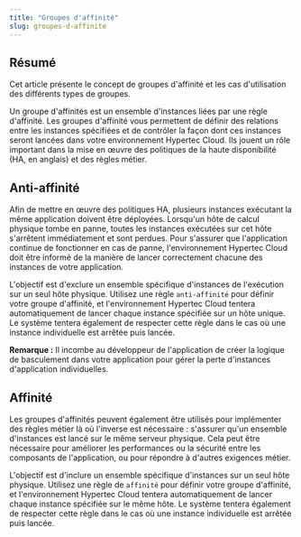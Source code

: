 ```yaml
---
title: "Groupes d'affinité"
slug: groupes-d-affinite
---
```



## Résumé

Cet article présente le concept de groupes d'affinité et les cas d'utilisation des différents types de groupes.

Un groupe d'affinités est un ensemble d'instances liées par une règle d'affinité. Les groupes d'affinité vous permettent de définir des relations entre les instances spécifiées et de contrôler la façon dont ces instances seront lancées dans votre environnement Hypertec Cloud. Ils jouent un rôle important dans la mise en œuvre des politiques de la haute disponibilité \(HA, en anglais\) et des règles métier.

## Anti-affinité

Afin de mettre en œuvre des politiques HA, plusieurs instances exécutant la même application doivent être déployées. Lorsqu'un hôte de calcul physique tombe en panne, toutes les instances exécutées sur cet hôte s'arrêtent immédiatement et sont perdues. Pour s'assurer que l'application continue de fonctionner en cas de panne, l'environnement Hypertec Cloud doit être informé de la manière de lancer correctement chacune des instances de votre application.

L'objectif est d'exclure un ensemble spécifique d'instances de l'exécution sur un seul hôte physique. Utilisez une règle `anti-affinité` pour définir votre groupe d'affinité, et l'environnement Hypertec Cloud tentera automatiquement de lancer chaque instance spécifiée sur un hôte unique. Le système tentera également de respecter cette règle dans le cas où une instance individuelle est arrêtée puis lancée.

**Remarque :** Il incombe au développeur de l'application de créer la logique de basculement dans votre application pour gérer la perte d'instances d'application individuelles.

## Affinité

Les groupes d'affinités peuvent également être utilisés pour implémenter des règles métier là où l'inverse est nécessaire : s'assurer qu'un ensemble d'instances est lancé sur le même serveur physique. Cela peut être nécessaire pour améliorer les performances ou la sécurité entre les composants de l'application, ou pour répondre à d'autres exigences métier.

L'objectif est d'inclure un ensemble spécifique d'instances sur un seul hôte physique. Utilisez une règle de `affinité` pour définir votre groupe d'affinité, et l'environnement Hypertec Cloud tentera automatiquement de lancer chaque instance spécifiée sur le même hôte. Le système tentera également de respecter cette règle dans le cas où une instance individuelle est arrêtée puis lancée.
